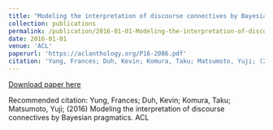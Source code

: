 ```yaml
---
title: "Modeling the interpretation of discourse connectives by Bayesian pragmatics"
collection: publications
permalink: /publication/2016-01-01-Modeling-the-interpretation-of-discourse
date: 2016-01-01
venue: 'ACL'
paperurl: 'https://aclanthology.org/P16-2086.pdf'
citation: 'Yung, Frances; Duh, Kevin; Komura, Taku; Matsumoto, Yuji; (2016) Modeling the interpretation of discourse connectives by Bayesian pragmatics. ACL'
---
```


<a href='https://aclanthology.org/P16-2086.pdf'>Download paper here</a>

Recommended citation: Yung, Frances; Duh, Kevin; Komura, Taku; Matsumoto, Yuji; (2016) Modeling the interpretation of discourse connectives by Bayesian pragmatics. ACL